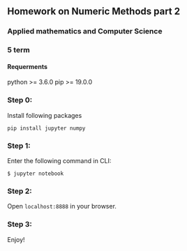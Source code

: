 ## Homework on Numeric Methods part 2
### Applied mathematics and Computer Science
### 5 term

#### Requerments
python >= 3.6.0
pip >= 19.0.0

### Step 0: 
Install following packages

```
pip install jupyter numpy
```

### Step 1: 
Enter the following command in CLI:
```
$ jupyter notebook
```

### Step 2: 
Open ``` localhost:8888 ``` in your browser.

### Step 3:
Enjoy!
